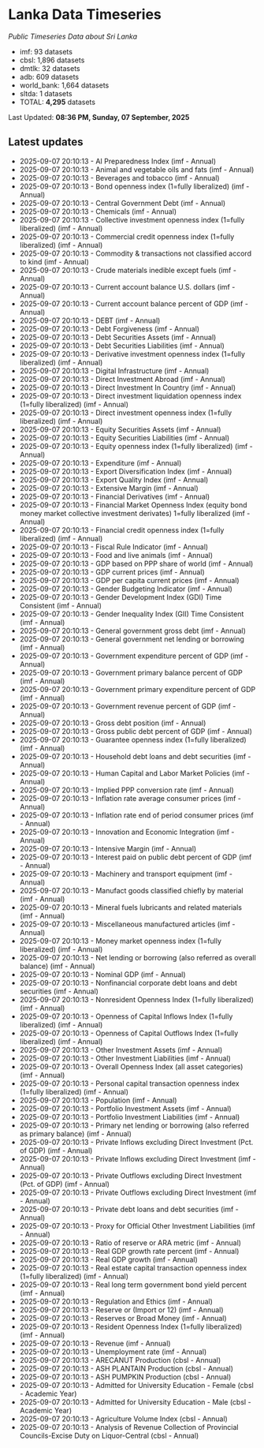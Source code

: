 # Lanka Data Timeseries
*Public Timeseries Data about Sri Lanka*

* imf: 93 datasets
* cbsl: 1,896 datasets
* dmtlk: 32 datasets
* adb: 609 datasets
* world_bank: 1,664 datasets
* sltda: 1 datasets
* TOTAL: **4,295** datasets

Last Updated: **08:36 PM, Sunday, 07 September, 2025**

## Latest updates

* 2025-09-07 20:10:13 - AI Preparedness Index (imf - Annual)
* 2025-09-07 20:10:13 - Animal and vegetable oils and fats (imf - Annual)
* 2025-09-07 20:10:13 - Beverages and tobacco (imf - Annual)
* 2025-09-07 20:10:13 - Bond openness index (1=fully liberalized) (imf - Annual)
* 2025-09-07 20:10:13 - Central Government Debt (imf - Annual)
* 2025-09-07 20:10:13 - Chemicals (imf - Annual)
* 2025-09-07 20:10:13 - Collective investment openness index (1=fully liberalized) (imf - Annual)
* 2025-09-07 20:10:13 - Commercial credit openness index (1=fully liberalized) (imf - Annual)
* 2025-09-07 20:10:13 - Commodity & transactions not classified accord to kind (imf - Annual)
* 2025-09-07 20:10:13 - Crude materials inedible except fuels (imf - Annual)
* 2025-09-07 20:10:13 - Current account balance U.S. dollars (imf - Annual)
* 2025-09-07 20:10:13 - Current account balance percent of GDP (imf - Annual)
* 2025-09-07 20:10:13 - DEBT (imf - Annual)
* 2025-09-07 20:10:13 - Debt Forgiveness (imf - Annual)
* 2025-09-07 20:10:13 - Debt Securities Assets (imf - Annual)
* 2025-09-07 20:10:13 - Debt Securities Liabilities (imf - Annual)
* 2025-09-07 20:10:13 - Derivative investment openness index (1=fully liberalized) (imf - Annual)
* 2025-09-07 20:10:13 - Digital Infrastructure (imf - Annual)
* 2025-09-07 20:10:13 - Direct Investment Abroad (imf - Annual)
* 2025-09-07 20:10:13 - Direct Investment In Country (imf - Annual)
* 2025-09-07 20:10:13 - Direct investment liquidation openness index (1=fully liberalized) (imf - Annual)
* 2025-09-07 20:10:13 - Direct investment openness index (1=fully liberalized) (imf - Annual)
* 2025-09-07 20:10:13 - Equity Securities Assets (imf - Annual)
* 2025-09-07 20:10:13 - Equity Securities Liabilities (imf - Annual)
* 2025-09-07 20:10:13 - Equity openness index (1=fully liberalized) (imf - Annual)
* 2025-09-07 20:10:13 - Expenditure (imf - Annual)
* 2025-09-07 20:10:13 - Export Diversification Index (imf - Annual)
* 2025-09-07 20:10:13 - Export Quality Index (imf - Annual)
* 2025-09-07 20:10:13 - Extensive Margin (imf - Annual)
* 2025-09-07 20:10:13 - Financial Derivatives (imf - Annual)
* 2025-09-07 20:10:13 - Financial Market Openness Index (equity bond money market collective investment derivates) 1=fully liberalized (imf - Annual)
* 2025-09-07 20:10:13 - Financial credit openness index (1=fully liberalized) (imf - Annual)
* 2025-09-07 20:10:13 - Fiscal Rule Indicator (imf - Annual)
* 2025-09-07 20:10:13 - Food and live animals (imf - Annual)
* 2025-09-07 20:10:13 - GDP based on PPP share of world (imf - Annual)
* 2025-09-07 20:10:13 - GDP current prices (imf - Annual)
* 2025-09-07 20:10:13 - GDP per capita current prices (imf - Annual)
* 2025-09-07 20:10:13 - Gender Budgeting Indicator (imf - Annual)
* 2025-09-07 20:10:13 - Gender Development Index (GDI) Time Consistent (imf - Annual)
* 2025-09-07 20:10:13 - Gender Inequality Index (GII) Time Consistent (imf - Annual)
* 2025-09-07 20:10:13 - General government gross debt (imf - Annual)
* 2025-09-07 20:10:13 - General government net lending or borrowing (imf - Annual)
* 2025-09-07 20:10:13 - Government expenditure percent of GDP (imf - Annual)
* 2025-09-07 20:10:13 - Government primary balance percent of GDP (imf - Annual)
* 2025-09-07 20:10:13 - Government primary expenditure percent of GDP (imf - Annual)
* 2025-09-07 20:10:13 - Government revenue percent of GDP (imf - Annual)
* 2025-09-07 20:10:13 - Gross debt position (imf - Annual)
* 2025-09-07 20:10:13 - Gross public debt percent of GDP (imf - Annual)
* 2025-09-07 20:10:13 - Guarantee openness index (1=fully liberalized) (imf - Annual)
* 2025-09-07 20:10:13 - Household debt loans and debt securities (imf - Annual)
* 2025-09-07 20:10:13 - Human Capital and Labor Market Policies (imf - Annual)
* 2025-09-07 20:10:13 - Implied PPP conversion rate (imf - Annual)
* 2025-09-07 20:10:13 - Inflation rate average consumer prices (imf - Annual)
* 2025-09-07 20:10:13 - Inflation rate end of period consumer prices (imf - Annual)
* 2025-09-07 20:10:13 - Innovation and Economic Integration (imf - Annual)
* 2025-09-07 20:10:13 - Intensive Margin (imf - Annual)
* 2025-09-07 20:10:13 - Interest paid on public debt percent of GDP (imf - Annual)
* 2025-09-07 20:10:13 - Machinery and transport equipment (imf - Annual)
* 2025-09-07 20:10:13 - Manufact goods classified chiefly by material (imf - Annual)
* 2025-09-07 20:10:13 - Mineral fuels lubricants and related materials (imf - Annual)
* 2025-09-07 20:10:13 - Miscellaneous manufactured articles (imf - Annual)
* 2025-09-07 20:10:13 - Money market openness index (1=fully liberalized) (imf - Annual)
* 2025-09-07 20:10:13 - Net lending or borrowing (also referred as overall balance) (imf - Annual)
* 2025-09-07 20:10:13 - Nominal GDP (imf - Annual)
* 2025-09-07 20:10:13 - Nonfinancial corporate debt loans and debt securities (imf - Annual)
* 2025-09-07 20:10:13 - Nonresident Openness Index (1=fully liberalized) (imf - Annual)
* 2025-09-07 20:10:13 - Openness of Capital Inflows Index (1=fully liberalized) (imf - Annual)
* 2025-09-07 20:10:13 - Openness of Capital Outflows Index (1=fully liberalized) (imf - Annual)
* 2025-09-07 20:10:13 - Other Investment Assets (imf - Annual)
* 2025-09-07 20:10:13 - Other Investment Liabilities (imf - Annual)
* 2025-09-07 20:10:13 - Overall Openness Index (all asset categories) (imf - Annual)
* 2025-09-07 20:10:13 - Personal capital transaction openness index (1=fully liberalized) (imf - Annual)
* 2025-09-07 20:10:13 - Population (imf - Annual)
* 2025-09-07 20:10:13 - Portfolio Investment Assets (imf - Annual)
* 2025-09-07 20:10:13 - Portfolio Investment Liabilities (imf - Annual)
* 2025-09-07 20:10:13 - Primary net lending or borrowing (also referred as primary balance) (imf - Annual)
* 2025-09-07 20:10:13 - Private Inflows excluding Direct Investment (Pct. of GDP) (imf - Annual)
* 2025-09-07 20:10:13 - Private Inflows excluding Direct Investment (imf - Annual)
* 2025-09-07 20:10:13 - Private Outflows excluding Direct Investment (Pct. of GDP) (imf - Annual)
* 2025-09-07 20:10:13 - Private Outflows excluding Direct Investment (imf - Annual)
* 2025-09-07 20:10:13 - Private debt loans and debt securities (imf - Annual)
* 2025-09-07 20:10:13 - Proxy for Official Other Investment Liabilities (imf - Annual)
* 2025-09-07 20:10:13 - Ratio of reserve or ARA metric (imf - Annual)
* 2025-09-07 20:10:13 - Real GDP growth rate percent (imf - Annual)
* 2025-09-07 20:10:13 - Real GDP growth (imf - Annual)
* 2025-09-07 20:10:13 - Real estate capital transaction openness index (1=fully liberalized) (imf - Annual)
* 2025-09-07 20:10:13 - Real long term government bond yield percent (imf - Annual)
* 2025-09-07 20:10:13 - Regulation and Ethics (imf - Annual)
* 2025-09-07 20:10:13 - Reserve or (Import or 12) (imf - Annual)
* 2025-09-07 20:10:13 - Reserves or Broad Money (imf - Annual)
* 2025-09-07 20:10:13 - Resident Openness Index (1=fully liberalized) (imf - Annual)
* 2025-09-07 20:10:13 - Revenue (imf - Annual)
* 2025-09-07 20:10:13 - Unemployment rate (imf - Annual)
* 2025-09-07 20:10:13 - ARECANUT Production (cbsl - Annual)
* 2025-09-07 20:10:13 - ASH PLANTAIN Production (cbsl - Annual)
* 2025-09-07 20:10:13 - ASH PUMPKIN Production (cbsl - Annual)
* 2025-09-07 20:10:13 - Admitted for University Education - Female (cbsl - Academic Year)
* 2025-09-07 20:10:13 - Admitted for University Education - Male (cbsl - Academic Year)
* 2025-09-07 20:10:13 - Agriculture Volume Index (cbsl - Annual)
* 2025-09-07 20:10:13 - Analysis of Revenue Collection of Provincial Councils-Excise Duty on Liquor-Central (cbsl - Annual)